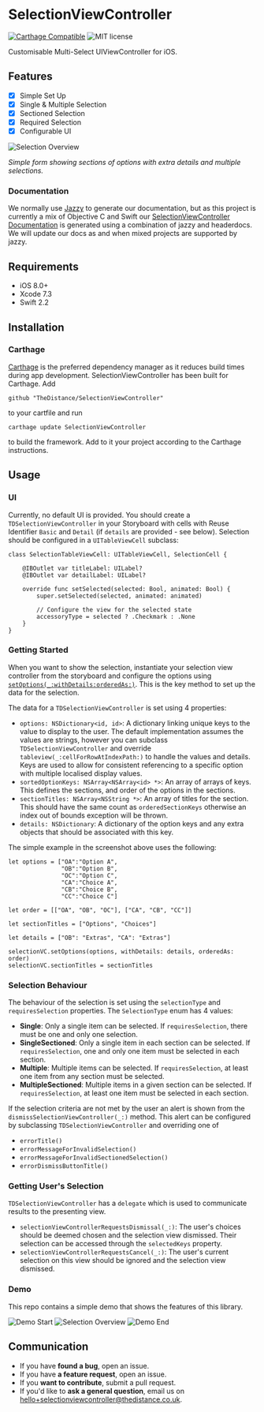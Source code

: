 # SelectionViewController

[![Carthage Compatible](https://img.shields.io/badge/Carthage-compatible-4BC51D.svg?style=flat)](https://github.com/Carthage/Carthage)
![MIT license](https://img.shields.io/badge/license-MIT-lightgrey.svg)

Customisable Multi-Select UIViewController for iOS.

## Features

* [x] Simple Set Up
* [x] Single & Multiple Selection
* [x] Sectioned Selection
* [x] Required Selection
* [x] Configurable UI

![Selection Overview](./docs/Resources/Images/SelectionOverview.png)

*Simple form showing sections of options with extra details and multiple selections.*

### Documentation

We normally use [Jazzy](https://github.com/realm/jazzy) to generate our documentation, but as this project is currently a mix of Objective C and Swift our [SelectionViewController Documentation](http://thedistance.github.io/SelectionViewController/) is generated using a combination of jazzy and headerdocs. We will update our docs as and when mixed projects are supported by jazzy.

## Requirements

- iOS 8.0+
- Xcode 7.3
- Swift 2.2

## Installation

### Carthage

[Carthage](https://github.com/Carthage/Carthage) is the preferred dependency manager as it reduces build times during app development. SelectionViewController has been built for Carthage. Add 
	
	github "TheDistance/SelectionViewController"
	
to your cartfile and run
	
	carthage update SelectionViewController
	
to build the framework. Add to it your project according to the Carthage instructions.

## Usage

### UI

Currently, no default UI is provided. You should create a `TDSelectionViewController` in your Storyboard with cells with Reuse Identifier `Basic` and `Detail` (if `details` are provided - see below). Selection should be configured in a `UITableViewCell` subclass:

	class SelectionTableViewCell: UITableViewCell, SelectionCell {

    	@IBOutlet var titleLabel: UILabel?
    	@IBOutlet var detailLabel: UILabel?

    	override func setSelected(selected: Bool, animated: Bool) {
        	super.setSelected(selected, animated: animated)

        	// Configure the view for the selected state
        	accessoryType = selected ? .Checkmark : .None
    	}
	}

### Getting Started

When you want to show the selection, instantiate your selection view controller from the storyboard and configure the options using [`setOptions(_:withDetails:orderedAs:)`](). This is the key method to set up the data for the selection.

The data for a `TDSelectionViewController` is set using 4 properties:

* `options: NSDictionary<id, id>`: A dictionary linking unique keys to the value to display to the user. The default implementation assumes the values are strings, however you can subclass `TDSelectionViewController` and override `tableview(_:cellForRowAtIndexPath:)` to handle the values and details. Keys are used to allow for consistent referencing to a specific option with multiple localised display values.
* `sortedOptionKeys: NSArray<NSArray<id> *>`: An array of arrays of keys. This defines the sections, and order of the options in the sections.
* `sectionTitles: NSArray<NSString *>`: An array of titles for the section. This should have the same count as `orderedSectionKeys` otherwise an index out of bounds exception will be thrown.
* `details: NSDictionary`: A dictionary of the option keys and any extra objects that should be associated with this key.

The simple example in the screenshot above uses the following:

	let options = ["OA":"Option A",
                   "OB":"Option B",
                   "OC":"Option C",
                   "CA":"Choice A",
                   "CB":"Choice B",
                   "CC":"Choice C"]
    
    let order = [["OA", "OB", "OC"], ["CA", "CB", "CC"]]
    
    let sectionTitles = ["Options", "Choices"]
    
	let details = ["OB": "Extras", "CA": "Extras"]

	selectionVC.setOptions(options, withDetails: details, orderedAs: order)
	selectionVC.sectionTitles = sectionTitles
	
	
### Selection Behaviour

The behaviour of the selection is set using the `selectionType` and `requiresSelection` properties. The `SelectionType` enum has 4 values:

* **Single**: Only a single item can be selected. If `requiresSelection`, there must be one and only one selection.
* **SingleSectioned**: Only a single item in each section can be selected. If `requiresSelection`, one and only one item must be selected in each section.
* **Multiple**: Multiple items can be selected. If `requiresSelection`, at least one item from any section must be selected.
* **MultipleSectioned**: Multiple items in a given section can be selected. If `requiresSelection`, at least one item must be selected in each section.
    
If the selection criteria are not met by the user an alert is shown from the `dismissSelectionViewController(_:)` method. This alert can be configured by subclassing `TDSelectionViewController` and overriding one of

* `errorTitle()`
* `errorMessageForInvalidSelection()`
* `errorMessageForInvalidSectionedSelection()`
* `errorDismissButtonTitle()`

### Getting User's Selection

`TDSelectionViewController` has a `delegate` which is used to communicate results to the presenting view. 

* `selectionViewControllerRequestsDismissal(_:)`: The user's choices should be deemed chosen and the selection view dismissed. Their selection can be accessed through the `selectedKeys` property.
* `selectionViewControllerRequestsCancel(_:)`: The user's current selection on this view should be ignored and the selection view dismissed.

### Demo

This repo contains a simple demo that shows the features of this library.

![Demo Start](./docs/Resources/Images/DemoStart.png)
![Selection Overview](./docs/Resources/Images/SelectionOverview.png)
![Demo End](./docs/Resources/Images/DemoEnd.png)

## Communication

- If you have **found a bug**, open an issue.
- If you have **a feature request**, open an issue.
- If you **want to contribute**, submit a pull request.
- If you'd like to **ask a general question**, email us on <hello+selectionviewcontroller@thedistance.co.uk>.